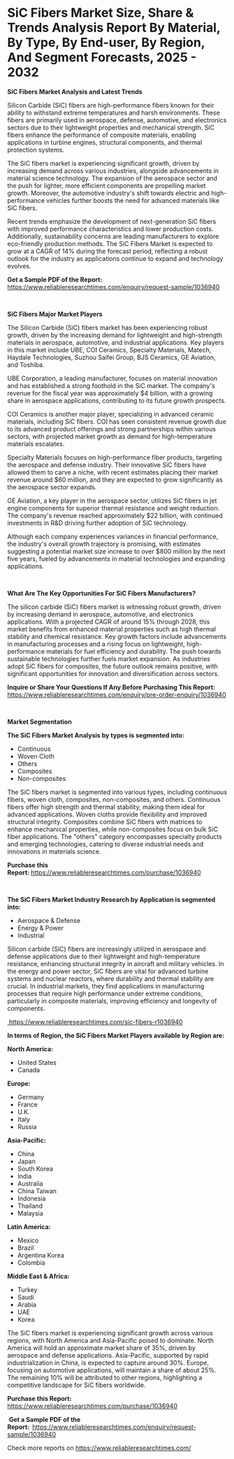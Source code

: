 <p><h1>SiC Fibers Market Size, Share & Trends Analysis Report By Material, By Type, By End-user, By Region, And Segment Forecasts, 2025 - 2032</h1></p><p><strong>SiC Fibers Market Analysis and Latest Trends</strong></p>
<p><p>Silicon Carbide (SiC) fibers are high-performance fibers known for their ability to withstand extreme temperatures and harsh environments. These fibers are primarily used in aerospace, defense, automotive, and electronics sectors due to their lightweight properties and mechanical strength. SiC fibers enhance the performance of composite materials, enabling applications in turbine engines, structural components, and thermal protection systems.</p><p>The SiC fibers market is experiencing significant growth, driven by increasing demand across various industries, alongside advancements in material science technology. The expansion of the aerospace sector and the push for lighter, more efficient components are propelling market growth. Moreover, the automotive industry's shift towards electric and high-performance vehicles further boosts the need for advanced materials like SiC fibers.</p><p>Recent trends emphasize the development of next-generation SiC fibers with improved performance characteristics and lower production costs. Additionally, sustainability concerns are leading manufacturers to explore eco-friendly production methods. The SiC Fibers Market is expected to grow at a CAGR of 14% during the forecast period, reflecting a robust outlook for the industry as applications continue to expand and technology evolves.</p></p>
<p><strong>Get a Sample PDF of the Report:&nbsp;</strong> <a href="https://www.reliableresearchtimes.com/enquiry/request-sample/1036940?utm_campaign=2205&utm_medium=2&utm_source=Github&utm_content=ia&utm_term=21032025&utm_id=sic-fibers">https://www.reliableresearchtimes.com/enquiry/request-sample/1036940</a></p>
<p>&nbsp;</p>
<p><strong>SiC Fibers Major Market Players</strong></p>
<p><p>The Silicon Carbide (SiC) fibers market has been experiencing robust growth, driven by the increasing demand for lightweight and high-strength materials in aerospace, automotive, and industrial applications. Key players in this market include UBE, COI Ceramics, Specialty Materials, Matech, Haydale Technologies, Suzhou Saifei Group, BJS Ceramics, GE Aviation, and Toshiba.</p><p>UBE Corporation, a leading manufacturer, focuses on material innovation and has established a strong foothold in the SiC market. The company's revenue for the fiscal year was approximately $4 billion, with a growing share in aerospace applications, contributing to its future growth prospects.</p><p>COI Ceramics is another major player, specializing in advanced ceramic materials, including SiC fibers. COI has seen consistent revenue growth due to its advanced product offerings and strong partnerships within various sectors, with projected market growth as demand for high-temperature materials escalates.</p><p>Specialty Materials focuses on high-performance fiber products, targeting the aerospace and defense industry. Their innovative SiC fibers have allowed them to carve a niche, with recent estimates placing their market revenue around $60 million, and they are expected to grow significantly as the aerospace sector expands.</p><p>GE Aviation, a key player in the aerospace sector, utilizes SiC fibers in jet engine components for superior thermal resistance and weight reduction. The company's revenue reached approximately $22 billion, with continued investments in R&D driving further adoption of SiC technology.</p><p>Although each company experiences variances in financial performance, the industry's overall growth trajectory is promising, with estimates suggesting a potential market size increase to over $800 million by the next five years, fueled by advancements in material technologies and expanding applications.</p></p>
<p>&nbsp;</p>
<p><strong>What Are The Key Opportunities For SiC Fibers Manufacturers?</strong></p>
<p><p>The silicon carbide (SiC) fibers market is witnessing robust growth, driven by increasing demand in aerospace, automotive, and electronics applications. With a projected CAGR of around 15% through 2028, this market benefits from enhanced material properties such as high thermal stability and chemical resistance. Key growth factors include advancements in manufacturing processes and a rising focus on lightweight, high-performance materials for fuel efficiency and durability. The push towards sustainable technologies further fuels market expansion. As industries adopt SiC fibers for composites, the future outlook remains positive, with significant opportunities for innovation and diversification across sectors.</p></p>
<p><strong>Inquire or Share Your Questions If Any Before Purchasing This Report:</strong> <a href="https://www.reliableresearchtimes.com/enquiry/pre-order-enquiry/1036940?utm_campaign=2205&utm_medium=2&utm_source=Github&utm_content=ia&utm_term=21032025&utm_id=sic-fibers">https://www.reliableresearchtimes.com/enquiry/pre-order-enquiry/1036940</a></p>
<p>&nbsp;</p>
<p><strong>Market Segmentation</strong></p>
<p><strong>The SiC Fibers Market Analysis by types is segmented into:</strong></p>
<p><ul><li>Continuous</li><li>Woven Cloth</li><li>Others</li><li>Composites</li><li>Non-composites</li></ul></p>
<p><p>The SiC fibers market is segmented into various types, including continuous fibers, woven cloth, composites, non-composites, and others. Continuous fibers offer high strength and thermal stability, making them ideal for advanced applications. Woven cloths provide flexibility and improved structural integrity. Composites combine SiC fibers with matrices to enhance mechanical properties, while non-composites focus on bulk SiC fiber applications. The "others" category encompasses specialty products and emerging technologies, catering to diverse industrial needs and innovations in materials science.</p></p>
<p><strong>Purchase this Report:&nbsp;</strong><a href="https://www.reliableresearchtimes.com/purchase/1036940?utm_campaign=2205&utm_medium=2&utm_source=Github&utm_content=ia&utm_term=21032025&utm_id=sic-fibers">https://www.reliableresearchtimes.com/purchase/1036940</a></p>
<p>&nbsp;</p>
<p><strong>The SiC Fibers Market Industry Research by Application is segmented into:</strong></p>
<p><ul><li>Aerospace & Defense</li><li>Energy & Power</li><li>Industrial</li></ul></p>
<p><p>Silicon carbide (SiC) fibers are increasingly utilized in aerospace and defense applications due to their lightweight and high-temperature resistance, enhancing structural integrity in aircraft and military vehicles. In the energy and power sector, SiC fibers are vital for advanced turbine systems and nuclear reactors, where durability and thermal stability are crucial. In industrial markets, they find applications in manufacturing processes that require high performance under extreme conditions, particularly in composite materials, improving efficiency and longevity of components.</p></p>
<p><a href="https://www.reliableresearchtimes.com/sic-fibers-r1036940?utm_campaign=2205&utm_medium=2&utm_source=Github&utm_content=ia&utm_term=21032025&utm_id=sic-fibers">&nbsp;https://www.reliableresearchtimes.com/sic-fibers-r1036940</a></p>
<p><strong>In terms of Region, the SiC Fibers Market Players available by Region are:</strong></p>
<p>
    <p> <strong> North America: </strong>
        <ul>
            <li>United States</li>
            <li>Canada</li>
        </ul>
        </p> 
    <p> <strong> Europe: </strong>
        <ul>
            <li>Germany</li>
            <li>France</li>
            <li>U.K.</li>
            <li>Italy</li>
            <li>Russia</li>
        </ul>
        </p> 
    <p> <strong> Asia-Pacific: </strong>
        <ul>
            <li>China</li>
            <li>Japan</li>
            <li>South Korea</li>
            <li>India</li>
            <li>Australia</li>
            <li>China Taiwan</li>
            <li>Indonesia</li>
            <li>Thailand</li>
            <li>Malaysia</li>
        </ul>
        </p> 
    <p> <strong> Latin America: </strong>
        <ul>
            <li>Mexico</li>
            <li>Brazil</li>
            <li>Argentina Korea</li>
            <li>Colombia</li>
        </ul>
        </p> 
    <p> <strong> Middle East & Africa: </strong>
        <ul>
            <li>Turkey</li>
            <li>Saudi</li>
            <li>Arabia</li>
            <li>UAE</li>
            <li>Korea</li>
        </ul>
    </p>
    </p>
<p><p>The SiC fibers market is experiencing significant growth across various regions, with North America and Asia-Pacific poised to dominate. North America will hold an approximate market share of 35%, driven by aerospace and defense applications. Asia-Pacific, supported by rapid industrialization in China, is expected to capture around 30%. Europe, focusing on automotive applications, will maintain a share of about 25%. The remaining 10% will be attributed to other regions, highlighting a competitive landscape for SiC fibers worldwide.</p></p>
<p><strong>Purchase this Report: </strong><a href="https://www.reliableresearchtimes.com/purchase/1036940?utm_campaign=2205&utm_medium=2&utm_source=Github&utm_content=ia&utm_term=21032025&utm_id=sic-fibers">https://www.reliableresearchtimes.com/purchase/1036940</a></p>
<p>&nbsp;<strong>Get a Sample PDF of the Report:&nbsp;&nbsp;</strong><a href="https://www.reliableresearchtimes.com/enquiry/request-sample/1036940?utm_campaign=2205&utm_medium=2&utm_source=Github&utm_content=ia&utm_term=21032025&utm_id=sic-fibers">https://www.reliableresearchtimes.com/enquiry/request-sample/1036940</a></p>
<p><strong></strong></p>
<p>Check more reports on <a href="https://www.reliableresearchtimes.com/?utm_campaign=2205&utm_medium=2&utm_source=Github&utm_content=ia&utm_term=21032025&utm_id=sic-fibers">https://www.reliableresearchtimes.com/</a></p>